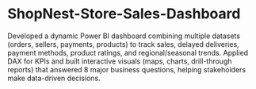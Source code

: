# ShopNest-Store-Sales-Dashboard
Developed a dynamic Power BI dashboard combining multiple datasets (orders, sellers, payments, products) to track sales, delayed deliveries, payment methods, product ratings, and regional/seasonal trends. Applied DAX for KPIs and built interactive visuals (maps, charts, drill-through reports) that answered 8 major business questions, helping stakeholders make data-driven decisions.
